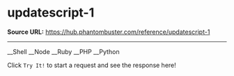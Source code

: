# updatescript-1

**Source URL:** https://hub.phantombuster.com/reference/updatescript-1

---

__Shell __Node __Ruby __PHP __Python

Click `Try It!` to start a request and see the response here!